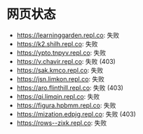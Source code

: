 # 网页状态
- https://learninggarden.repl.co: 失败
- https://k2.shilh.repl.co: 失败
- https://ypto.tnpyv.repl.co: 失败
- https://v.chavir.repl.co: 失败 (403)
- https://sak.kmco.repl.co: 失败
- https://jsn.limkon.repl.co: 失败
- https://aro.flinthill.repl.co: 失败 (403)
- https://qi.limqin.repl.co: 失败
- https://figura.hpbmm.repl.co: 失败
- https://mization.edpjg.repl.co: 失败 (403)
- https://rows--zixk.repl.co: 失败
